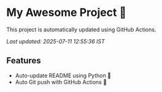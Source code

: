 # My Awesome Project 🚀

This project is automatically updated using GitHub Actions.

_Last updated: 2025-07-11 12:55:36 IST_

## Features
- Auto-update README using Python 🐍
- Auto Git push with GitHub Actions 🤖
